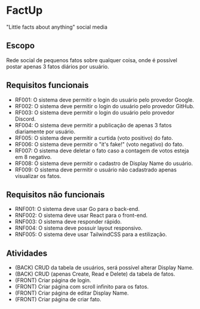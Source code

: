 # FactUp

"Little facts about anything" social media

## Escopo

Rede social de pequenos fatos sobre qualquer coisa, onde é possível postar apenas 3 fatos diários por usuário.

## Requisitos funcionais

- RF001: O sistema deve permitir o login do usuário pelo provedor Google.
- RF002: O sistema deve permitir o login do usuário pelo provedor GitHub.
- RF003: O sistema deve permitir o login do usuário pelo provedor Discord.
- RF004: O sistema deve permitir a publicação de apenas 3 fatos diariamente por usuário.
- RF005: O sistema deve permitir a curtida (voto positivo) do fato.
- RF006: O sistema deve permitir o "it's fake!" (voto negativo) do fato.
- RF007: O sistema deve deletar o fato caso a contagem de votos esteja em 8 negativo.
- RF008: O sistema deve permitir o cadastro de Display Name do usuário.
- RF009: O sistema deve permitir o usuário não cadastrado apenas visualizar os fatos.

## Requisitos não funcionais

- RNF001: O sistema deve usar Go para o back-end.
- RNF002: O sistema deve usar React para o front-end.
- RNF003: O sistema deve responder rápido.
- RNF004: O sistema deve possuir layout responsivo.
- RNF005: O sistema deve usar TailwindCSS para a estilização.

## Atividades

- (BACK) CRUD da tabela de usuários, será possível alterar Display Name.
- (BACK) CRUD (apenas Create, Read e Delete) da tabela de fatos.
- (FRONT) Criar página de login.
- (FRONT) Criar página com scroll infinito para os fatos.
- (FRONT) Criar página de editar Display Name.
- (FRONT) Criar página de criar fato.
